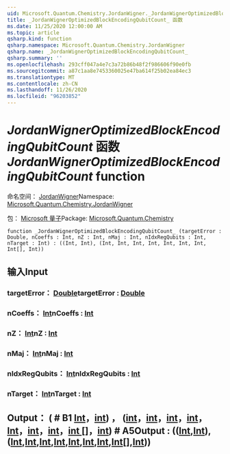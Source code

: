 ```yaml
---
uid: Microsoft.Quantum.Chemistry.JordanWigner._JordanWignerOptimizedBlockEncodingQubitCount_
title: _JordanWignerOptimizedBlockEncodingQubitCount_ 函数
ms.date: 11/25/2020 12:00:00 AM
ms.topic: article
qsharp.kind: function
qsharp.namespace: Microsoft.Quantum.Chemistry.JordanWigner
qsharp.name: _JordanWignerOptimizedBlockEncodingQubitCount_
qsharp.summary: ''
ms.openlocfilehash: 293cff047a4e7c3a72b86b48f2f986606f90e0fb
ms.sourcegitcommit: a87c1aa8e7453360025e47ba614f25b02ea84ec3
ms.translationtype: MT
ms.contentlocale: zh-CN
ms.lasthandoff: 11/26/2020
ms.locfileid: "96203852"
---
```

# <a name="_jordanwigneroptimizedblockencodingqubitcount_-function"></a><span data-ttu-id="3e9a3-102">_JordanWignerOptimizedBlockEncodingQubitCount_ 函数</span><span class="sxs-lookup"><span data-stu-id="3e9a3-102">_JordanWignerOptimizedBlockEncodingQubitCount_ function</span></span>

<span data-ttu-id="3e9a3-103">命名空间： [JordanWigner](xref:Microsoft.Quantum.Chemistry.JordanWigner)</span><span class="sxs-lookup"><span data-stu-id="3e9a3-103">Namespace: [Microsoft.Quantum.Chemistry.JordanWigner](xref:Microsoft.Quantum.Chemistry.JordanWigner)</span></span>

<span data-ttu-id="3e9a3-104">包： [Microsoft 量子](https://nuget.org/packages/Microsoft.Quantum.Chemistry)</span><span class="sxs-lookup"><span data-stu-id="3e9a3-104">Package: [Microsoft.Quantum.Chemistry](https://nuget.org/packages/Microsoft.Quantum.Chemistry)</span></span>




```qsharp
function _JordanWignerOptimizedBlockEncodingQubitCount_ (targetError : Double, nCoeffs : Int, nZ : Int, nMaj : Int, nIdxRegQubits : Int, nTarget : Int) : ((Int, Int), (Int, Int, Int, Int, Int, Int, Int, Int[], Int))
```


## <a name="input"></a><span data-ttu-id="3e9a3-105">输入</span><span class="sxs-lookup"><span data-stu-id="3e9a3-105">Input</span></span>

### <a name="targeterror--double"></a><span data-ttu-id="3e9a3-106">targetError： [Double](xref:microsoft.quantum.lang-ref.double)</span><span class="sxs-lookup"><span data-stu-id="3e9a3-106">targetError : [Double](xref:microsoft.quantum.lang-ref.double)</span></span>




### <a name="ncoeffs--int"></a><span data-ttu-id="3e9a3-107">nCoeffs： [Int](xref:microsoft.quantum.lang-ref.int)</span><span class="sxs-lookup"><span data-stu-id="3e9a3-107">nCoeffs : [Int](xref:microsoft.quantum.lang-ref.int)</span></span>




### <a name="nz--int"></a><span data-ttu-id="3e9a3-108">nZ： [Int](xref:microsoft.quantum.lang-ref.int)</span><span class="sxs-lookup"><span data-stu-id="3e9a3-108">nZ : [Int](xref:microsoft.quantum.lang-ref.int)</span></span>




### <a name="nmaj--int"></a><span data-ttu-id="3e9a3-109">nMaj： [Int](xref:microsoft.quantum.lang-ref.int)</span><span class="sxs-lookup"><span data-stu-id="3e9a3-109">nMaj : [Int](xref:microsoft.quantum.lang-ref.int)</span></span>




### <a name="nidxregqubits--int"></a><span data-ttu-id="3e9a3-110">nIdxRegQubits： [Int](xref:microsoft.quantum.lang-ref.int)</span><span class="sxs-lookup"><span data-stu-id="3e9a3-110">nIdxRegQubits : [Int](xref:microsoft.quantum.lang-ref.int)</span></span>




### <a name="ntarget--int"></a><span data-ttu-id="3e9a3-111">nTarget： [Int](xref:microsoft.quantum.lang-ref.int)</span><span class="sxs-lookup"><span data-stu-id="3e9a3-111">nTarget : [Int](xref:microsoft.quantum.lang-ref.int)</span></span>





## <a name="output--intintintintintintintintintintint"></a><span data-ttu-id="3e9a3-112">Output： ( # B1 [Int](xref:microsoft.quantum.lang-ref.int)，[int](xref:microsoft.quantum.lang-ref.int)) ， ([int](xref:microsoft.quantum.lang-ref.int)，[int](xref:microsoft.quantum.lang-ref.int)，[int](xref:microsoft.quantum.lang-ref.int)，[int](xref:microsoft.quantum.lang-ref.int)，[Int](xref:microsoft.quantum.lang-ref.int)，[int](xref:microsoft.quantum.lang-ref.int)，[int](xref:microsoft.quantum.lang-ref.int)，[int []](xref:microsoft.quantum.lang-ref.int)，[int](xref:microsoft.quantum.lang-ref.int)) # A5</span><span class="sxs-lookup"><span data-stu-id="3e9a3-112">Output : (([Int](xref:microsoft.quantum.lang-ref.int),[Int](xref:microsoft.quantum.lang-ref.int)),([Int](xref:microsoft.quantum.lang-ref.int),[Int](xref:microsoft.quantum.lang-ref.int),[Int](xref:microsoft.quantum.lang-ref.int),[Int](xref:microsoft.quantum.lang-ref.int),[Int](xref:microsoft.quantum.lang-ref.int),[Int](xref:microsoft.quantum.lang-ref.int),[Int](xref:microsoft.quantum.lang-ref.int),[Int](xref:microsoft.quantum.lang-ref.int)[],[Int](xref:microsoft.quantum.lang-ref.int)))</span></span>

